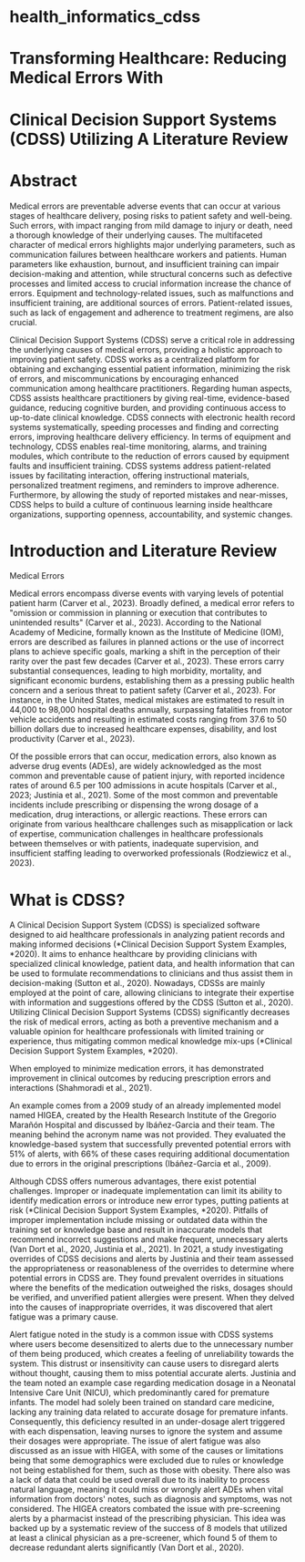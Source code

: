 # health_informatics_cdss
# Transforming Healthcare: Reducing Medical Errors With
# Clinical Decision Support Systems (CDSS) Utilizing A Literature Review

# Abstract
Medical errors are preventable adverse events that can occur at various stages of healthcare delivery, posing risks to patient safety and well-being. Such errors, with impact ranging from mild damage to injury or death, need a thorough knowledge of their underlying causes. The multifaceted character of medical errors highlights major underlying parameters, such as communication failures between healthcare workers and patients. Human parameters like exhaustion, burnout, and insufficient training can impair decision-making and attention, while structural concerns such as defective processes and limited access to crucial information increase the chance of errors. Equipment and technology-related issues, such as malfunctions and insufficient training, are additional sources of errors. Patient-related issues, such as lack of engagement and adherence to treatment regimens, are also crucial.

Clinical Decision Support Systems (CDSS) serve a critical role in addressing the underlying causes of medical errors, providing a holistic approach to improving patient safety. CDSS works as a centralized platform for obtaining and exchanging essential patient information, minimizing the risk of errors, and miscommunications by encouraging enhanced communication among healthcare practitioners. Regarding human aspects, CDSS assists healthcare practitioners by giving real-time, evidence-based guidance, reducing cognitive burden, and providing continuous access to up-to-date clinical knowledge. CDSS connects with electronic health record systems systematically, speeding processes and finding and correcting errors, improving healthcare delivery efficiency. In terms of equipment and technology, CDSS enables real-time monitoring, alarms, and training modules, which contribute to the reduction of errors caused by equipment faults and insufficient training. CDSS systems address patient-related issues by facilitating interaction, offering instructional materials, personalized treatment regimens, and reminders to improve adherence. Furthermore, by allowing the study of reported mistakes and near-misses, CDSS helps to build a culture of continuous learning inside healthcare organizations, supporting openness, accountability, and systemic changes.


# Introduction and Literature Review
Medical Errors

Medical errors encompass diverse events with varying levels of potential patient harm (Carver et al., 2023). Broadly defined, a medical error refers to "omission or commission in planning or execution that contributes to unintended results" (Carver et al., 2023). According to the National Academy of Medicine, formally known as the Institute of Medicine (IOM), errors are described as failures in planned actions or the use of incorrect plans to achieve specific goals, marking a shift in the perception of their rarity over the past few decades (Carver et al., 2023). These errors carry substantial consequences, leading to high morbidity, mortality, and significant economic burdens, establishing them as a pressing public health concern and a serious threat to patient safety (Carver et al., 2023). For instance, in the United States, medical mistakes are estimated to result in 44,000 to 98,000 hospital deaths annually, surpassing fatalities from motor vehicle accidents and resulting in estimated costs ranging from 37.6 to 50 billion dollars due to increased healthcare expenses, disability, and lost productivity (Carver et al., 2023).

Of the possible errors that can occur, medication errors, also known as adverse drug events (ADEs), are widely acknowledged as the most common and preventable cause of patient injury, with reported incidence rates of around 6.5 per 100 admissions in acute hospitals (Carver et al., 2023; Justinia et al., 2021). Some of the most common and preventable incidents include prescribing or dispensing the wrong dosage of a medication, drug interactions, or allergic reactions. These errors can originate from various healthcare challenges such as misapplication or lack of expertise, communication challenges in healthcare professionals between themselves or with patients, inadequate supervision, and insufficient staffing leading to overworked professionals (Rodziewicz et al., 2023).

# What is CDSS?

A Clinical Decision Support System (CDSS) is specialized software designed to aid healthcare professionals in analyzing patient records and making informed decisions (*Clinical Decision Support System Examples, *2020). It aims to enhance healthcare by providing clinicians with specialized clinical knowledge, patient data, and health information that can be used to formulate recommendations to clinicians and thus assist them in decision-making (Sutton et al., 2020). Nowadays, CDSSs are mainly employed at the point of care, allowing clinicians to integrate their expertise with information and suggestions offered by the CDSS (Sutton et al., 2020). Utilizing Clinical Decision Support Systems (CDSS) significantly decreases the risk of medical errors, acting as both a preventive mechanism and a valuable opinion for healthcare professionals with limited training or experience, thus mitigating common medical knowledge mix-ups (*Clinical Decision Support System Examples, *2020).

When employed to minimize medication errors, it has demonstrated improvement in clinical outcomes by reducing prescription errors and interactions (Shahmoradi et al., 2021).

An example comes from a 2009 study of an already implemented model named HIGEA, created by the Health Research Institute of the Gregorio Marañón Hospital and discussed by Ibáñez-Garcia and their team. The meaning behind the acronym name was not provided. They evaluated the knowledge-based system that successfully prevented potential errors with 51% of alerts, with 66% of these cases requiring additional documentation due to errors in the original prescriptions (Ibáñez-Garcia et al., 2009).

Although CDSS offers numerous advantages, there exist potential challenges. Improper or inadequate implementation can limit its ability to identify medication errors or introduce new error types, putting patients at risk (*Clinical Decision Support System Examples, *2020). Pitfalls of improper implementation include missing or outdated data within the training set or knowledge base and result in inaccurate models that recommend incorrect suggestions and make frequent, unnecessary alerts (Van Dort et al., 2020, Justinia et al., 2021). In 2021, a study investigating overrides of CDSS decisions and alerts by Justinia and their team assessed the appropriateness or reasonableness of the overrides to determine where potential errors in CDSS are. They found prevalent overrides in situations where the benefits of the medication outweighed the risks, dosages should be verified, and unverified patient allergies were present. When they delved into the causes of inappropriate overrides, it was discovered that alert fatigue was a primary cause.

Alert fatigue noted in the study is a common issue with CDSS systems where users become desensitized to alerts due to the unnecessary number of them being produced, which creates a feeling of unreliability towards the system. This distrust or insensitivity can cause users to disregard alerts without thought, causing them to miss potential accurate alerts. Justinia and the team noted an example case regarding medication dosage in a Neonatal Intensive Care Unit (NICU), which predominantly cared for premature infants. The model had solely been trained on standard care medicine, lacking any training data related to accurate dosage for premature infants. Consequently, this deficiency resulted in an under-dosage alert triggered with each dispensation, leaving nurses to ignore the system and assume their dosages were appropriate. The issue of alert fatigue was also discussed as an issue with HIGEA, with some of the causes or limitations being that some demographics were excluded due to rules or knowledge not being established for them, such as those with obesity. There also was a lack of data that could be used overall due to its inability to process natural language, meaning it could miss or wrongly alert ADEs when vital information from doctors' notes, such as diagnosis and symptoms, was not considered. The HIGEA creators combated the issue with pre-screening alerts by a pharmacist instead of the prescribing physician. This idea was backed up by a systematic review of the success of 8 models that utilized at least a clinical physician as a pre-screener, which found 5 of them to decrease redundant alerts significantly (Van Dort et al., 2020).
